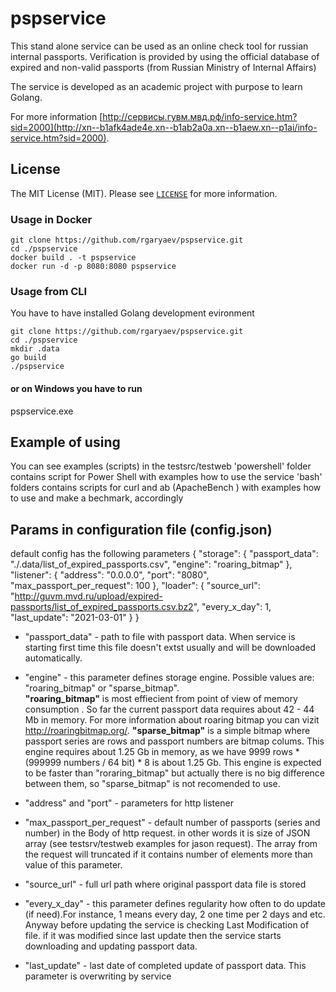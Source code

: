 # pspservice
This stand alone service can be used as an online check tool for russian internal passports. 
Verification is provided by using the official database of expired and non-valid passports (from Russian Ministry of Internal Affairs)

The service is developed as an academic project with purpose to learn Golang.

For more information
[http://сервисы.гувм.мвд.рф/info-service.htm?sid=2000](http://xn--b1afk4ade4e.xn--b1ab2a0a.xn--b1aew.xn--p1ai/info-service.htm?sid=2000).


## License
The MIT License (MIT). Please see [`LICENSE`](./LICENSE) for more information.

### Usage in Docker

```shell
git clone https://github.com/rgaryaev/pspservice.git
cd ./pspservice
docker build . -t pspservice
docker run -d -p 8080:8080 pspservice
```

### Usage from CLI
You have to have installed Golang development evironment  

```shell
git clone https://github.com/rgaryaev/pspservice.git
cd ./pspservice
mkdir .data
go build 
./pspservice
```
#### or on Windows you have to run
pspservice.exe 

## Example of using
You can see examples (scripts) in the testsrc/testweb
'powershell' folder contains script for Power Shell with examples how to use the service
'bash' folders contains scripts for curl and ab (ApacheBench ) with examples how to use and make a bechmark, accordingly 

##  Params in configuration file (config.json)
default config has the following parameters
{
 	"storage": {
 		"passport_data": "./.data/list_of_expired_passports.csv",
 		"engine": "roaring_bitmap"
 	},
 	"listener": {
 		"address": "0.0.0.0",
 		"port": "8080",
 		"max_passport_per_request": 100
 	},
 	"loader": {
 		"source_url": "http://guvm.mvd.ru/upload/expired-passports/list_of_expired_passports.csv.bz2",
 		"every_x_day": 1,
 		"last_update": "2021-03-01"
 	}
}
- "passport_data" - path to file with passport data. When service is starting first time this file doesn't extst usually and will be downloaded automatically.

- "engine" - this parameter defines storage engine. Possible values are:  "roaring_bitmap"  or "sparse_bitmap".  
           **"roaring_bitmap"** is most effiecient from point of view of memory consumption . So far the current passport data requires about 42 - 44 Mb in memory. 
           For more information about roaring bitmap you can vizit http://roaringbitmap.org/. 
           **"sparse_bitmap"** is a simple bitmap where passport series are rows and passport numbers are bitmap colums. This engine requires about 1.25 Gb in memory, 
           as we have 9999 rows * (999999 numbers / 64 bit) * 8 is about 1.25 Gb. This engine is expected to be faster than "roraring_bitmap" but actually there is no 
           big difference between them, so "sparse_bitmap" is not recomended to use.

- "address" and "port" - parameters for http listener 

- "max_passport_per_request" - default number of passports (series and number) in the Body of http request.  in other words it is 
                             size of JSON array (see testsrv/testweb examples for jason request). 
                             The array from the request will truncated if it contains number of elements more than value of this parameter.
- "source_url"  - full url path where original passport data file is stored

- "every_x_day" - this parameter defines regularity how often to do update (if need).For instance, 1 means every day,  2 one time per 2 days and etc.  
                Anyway before updating the service is checking Last Modification of file. if it was modified since last update then the service starts downloading and updating                   passport data. 

- "last_update" - last date of completed update of passport data. This parameter is overwriting by service

